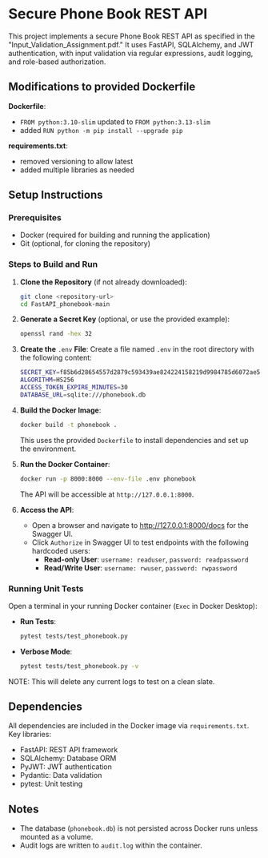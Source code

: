 # Secure Phone Book REST API

This project implements a secure Phone Book REST API as specified in the "Input_Validation_Assignment.pdf." It uses FastAPI, SQLAlchemy, and JWT authentication, with input validation via regular expressions, audit logging, and role-based authorization.

## Modifications to provided Dockerfile

**Dockerfile**:

- `FROM python:3.10-slim` updated to `FROM python:3.13-slim`
- added `RUN python -m pip install --upgrade pip`

**requirements.txt**:

- removed versioning to allow latest
- added multiple libraries as needed

## Setup Instructions

### Prerequisites

- Docker (required for building and running the application)
- Git (optional, for cloning the repository)

### Steps to Build and Run

1. **Clone the Repository** (if not already downloaded):

   ```bash
   git clone <repository-url>
   cd FastAPI_phonebook-main
   ```

2. **Generate a Secret Key** (optional, or use the provided example):

   ```bash
   openssl rand -hex 32
   ```

3. **Create the** `.env` **File**: Create a file named `.env` in the root directory with the following content:

   ```bash
   SECRET_KEY=f85b6d28654557d2879c593439ae824224158219d9984785d6072ae594487677
   ALGORITHM=HS256
   ACCESS_TOKEN_EXPIRE_MINUTES=30
   DATABASE_URL=sqlite:///phonebook.db
   ```

4. **Build the Docker Image**:

   ```bash
   docker build -t phonebook .
   ```

   This uses the provided `Dockerfile` to install dependencies and set up the environment.

5. **Run the Docker Container**:

   ```bash
   docker run -p 8000:8000 --env-file .env phonebook
   ```

   The API will be accessible at `http://127.0.0.1:8000`.

6. **Access the API**:

   - Open a browser and navigate to http://127.0.0.1:8000/docs for the Swagger UI.
   - Click `Authorize` in Swagger UI to test endpoints with the following hardcoded users:
     - **Read-only User**: `username: readuser`, `password: readpassword`
     - **Read/Write User**: `username: rwuser`, `password: rwpassword`

### Running Unit Tests

Open a terminal in your running Docker container (`Exec` in Docker Desktop):

- **Run Tests**:

  ```bash
  pytest tests/test_phonebook.py
  ```

- **Verbose Mode**:

  ```bash
  pytest tests/test_phonebook.py -v
  ```

NOTE: This will delete any current logs to test on a clean slate.

## Dependencies

All dependencies are included in the Docker image via `requirements.txt`. Key libraries:

- FastAPI: REST API framework
- SQLAlchemy: Database ORM
- PyJWT: JWT authentication
- Pydantic: Data validation
- pytest: Unit testing

## Notes

- The database (`phonebook.db`) is not persisted across Docker runs unless mounted as a volume.
- Audit logs are written to `audit.log` within the container.